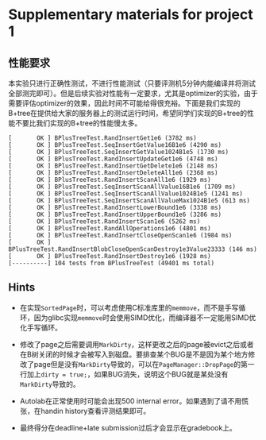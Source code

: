 # Supplementary materials for project 1

## 性能要求

本实验只进行正确性测试，不进行性能测试（只要评测机5分钟内能编译并将测试全部测完即可）。但是后续实验对性能有一定要求，尤其是optimizer的实验，由于需要评估optimizer的效果，因此时间不可能给得很充裕。下面是我们实现的B+tree在提供给大家的服务器上的测试运行时间，希望同学们实现的B+tree的性能不要比我们实现的B+tree的性能慢太多。

```text
[       OK ] BPlusTreeTest.RandInsertGet1e6 (3782 ms)
[       OK ] BPlusTreeTest.SeqInsertGetValue16B1e6 (4290 ms)
[       OK ] BPlusTreeTest.SeqInsertGetValue1024B1e5 (1730 ms)
[       OK ] BPlusTreeTest.RandInsertUpdateGet1e6 (4748 ms)
[       OK ] BPlusTreeTest.RandInsertGetDelete1e6 (2148 ms)
[       OK ] BPlusTreeTest.RandInsertDeleteAll1e6 (2368 ms)
[       OK ] BPlusTreeTest.RandInsertScanAll1e6 (1929 ms)
[       OK ] BPlusTreeTest.SeqInsertScanAllValue16B1e6 (1709 ms)
[       OK ] BPlusTreeTest.SeqInsertScanAllValue1024B1e5 (1241 ms)
[       OK ] BPlusTreeTest.SeqInsertScanAllValueMax1024B1e5 (613 ms)
[       OK ] BPlusTreeTest.RandInsertLowerBound1e6 (3338 ms)
[       OK ] BPlusTreeTest.RandInsertUpperBound1e6 (3286 ms)
[       OK ] BPlusTreeTest.RandInsertScan1e6 (5262 ms)
[       OK ] BPlusTreeTest.RandAllOperations1e6 (4801 ms)
[       OK ] BPlusTreeTest.RandInsertCloseOpenScan1e6 (1984 ms)
[       OK ] BPlusTreeTest.RandInsertBlobCloseOpenScanDestroy1e3Value23333 (146 ms)
[       OK ] BPlusTreeTest.RandInsertDestroy1e6 (1928 ms)
[----------] 104 tests from BPlusTreeTest (49401 ms total)
```

## Hints

* 在实现`SortedPage`时，可以考虑使用C标准库里的`memmove`，而不是手写循环，因为glibc实现`memmove`时会使用SIMD优化，而编译器不一定能用SIMD优化手写循环。

* 修改了page之后需要调用`MarkDirty`，这样更改之后的page被evict之后或者在B树关闭的时候才会被写入到磁盘。要排查某个BUG是不是因为某个地方修改了page但是没有`MarkDirty`导致的，可以在`PageManager::DropPage`的第一行加上`dirty = true;`，如果BUG消失，说明这个BUG就是某处没有`MarkDirty`导致的。

* Autolab在正常使用时可能会出现500 internal error。如果遇到了请不用慌张，在handin history查看评测结果即可。

* 最终得分在deadline+late submission过后才会显示在gradebook上。
